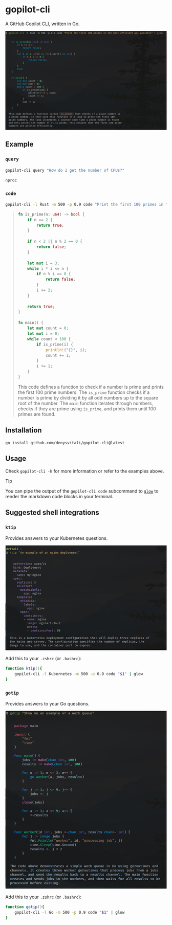 # gopilot-cli

A GitHub Copilot CLI, written in Go.

![Example](./docs/example-glow.png)

## Example

### `query`

```bash
gopilot-cli query "How do I get the number of CPUs?"                                                                                                      (master !)
```

```plain
nproc
```

### `code`

```bash
gopilot-cli -l Rust -m 500 -p 0.9 code "Print the first 100 primes in the most efficient way possible"
```

> ```rust
> fn is_prime(n: u64) -> bool {
>     if n == 2 {
>         return true;
>     }
>
>     if n < 2 || n % 2 == 0 {
>         return false;
>     }
>
>     let mut i = 3;
>     while i * i <= n {
>         if n % i == 0 {
>             return false;
>         }
>         i += 2;
>     }
>
>     return true;
> }
>
> fn main() {
>     let mut count = 0;
>     let mut i = 0;
>     while count < 100 {
>         if is_prime(i) {
>             println!("{}", i);
>             count += 1;
>         }
>         i += 1;
>     }
> }
> ```
>
> This code defines a function to check if a number is prime and prints the first 100 prime numbers.
> The `is_prime` function checks if a number is prime by dividing it by all odd numbers up to the square root of the number.
> The `main` function iterates through numbers, checks if they are prime using `is_prime`, and prints them until 100 primes are found.

## Installation

```
go install github.com/denysvitali/gopilot-cli@latest
```

## Usage

Check `gopilot-cli -h` for more information or refer to the examples above.

> [!TIP]
> You can pipe the output of the `gopilot-cli code` subcommand to [`glow`](https://github.com/charmbracelet/glow)
> to render the markdown code blocks in your terminal.


## Suggested shell integrations

### `ktip`

Provides answers to your Kubernetes questions.

![ktip example](./docs/ktip.png)

Add this to your `.zshrc` (or `.bashrc`):
```zsh
function ktip(){
	gopilot-cli -l Kubernetes -m 500 -p 0.9 code "$1" | glow
}
```

### `gotip`

Provides answers to your Go questions.

![gotip example](./docs/gotip.png)

Add this to your `.zshrc` (or `.bashrc`):
```zsh
function gotip(){
	gopilot-cli -l Go -m 500 -p 0.9 code "$1" | glow
}
```

